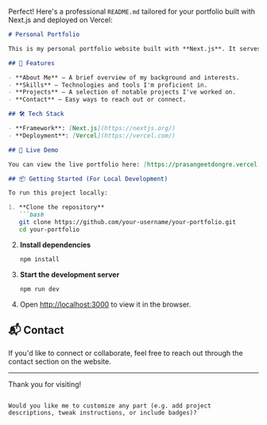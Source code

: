 Perfect! Here's a professional `README.md` tailored for your portfolio built with Next.js and deployed on Vercel:

```markdown
# Personal Portfolio

This is my personal portfolio website built with **Next.js**. It serves as a professional introduction, showcasing my background, skills, projects, and contact information.

## 🚀 Features

- **About Me** – A brief overview of my background and interests.
- **Skills** – Technologies and tools I'm proficient in.
- **Projects** – A selection of notable projects I've worked on.
- **Contact** – Easy ways to reach out or connect.

## 🛠️ Tech Stack

- **Framework**: [Next.js](https://nextjs.org/)
- **Deployment**: [Vercel](https://vercel.com/)

## 🔗 Live Demo

You can view the live portfolio here: [https://prasangeetdongre.vercel.app](https://prasangeetdongre.vercel.app)

## 📦 Getting Started (For Local Development)

To run this project locally:

1. **Clone the repository**
   ```bash
   git clone https://github.com/your-username/your-portfolio.git
   cd your-portfolio
   ```

2. **Install dependencies**
   ```bash
   npm install
   ```

3. **Start the development server**
   ```bash
   npm run dev
   ```

4. Open [http://localhost:3000](http://localhost:3000) to view it in the browser.

## 📬 Contact

If you'd like to connect or collaborate, feel free to reach out through the contact section on the website.

---

Thank you for visiting!
```

Would you like me to customize any part (e.g. add project descriptions, tweak instructions, or include badges)?
